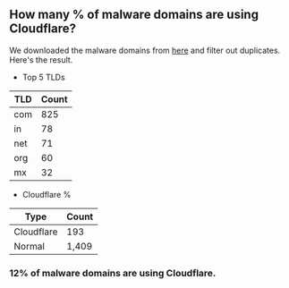 ## How many % of malware domains are using Cloudflare?


We downloaded the malware domains from [here](https://urlhaus.abuse.ch) and filter out duplicates.
Here's the result.


[//]: # (start replacement)


- Top 5 TLDs

| TLD | Count |
| --- | --- |
| com | 825 |
| in | 78 |
| net | 71 |
| org | 60 |
| mx | 32 |


- Cloudflare %

| Type | Count |
| --- | --- |
| Cloudflare | 193 |
| Normal | 1,409 |


### 12% of malware domains are using Cloudflare.
